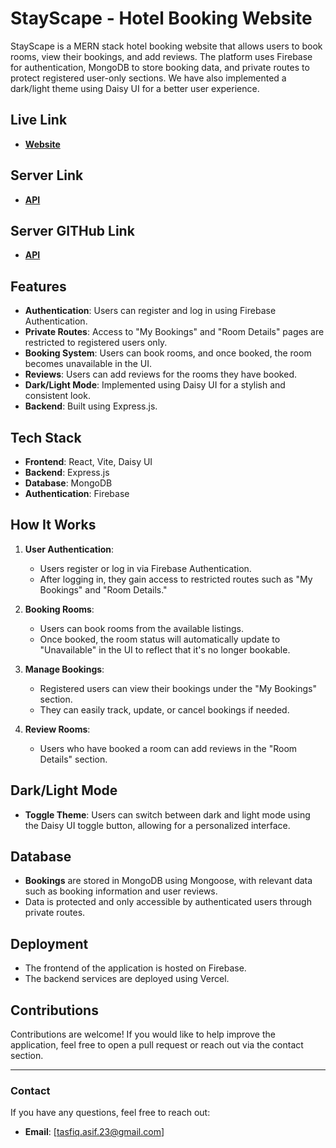 # StayScape - Hotel Booking Website

StayScape is a MERN stack hotel booking website that allows users to book rooms, view their bookings, and add reviews. The platform uses Firebase for authentication, MongoDB to store booking data, and private routes to protect registered user-only sections. We have also implemented a dark/light theme using Daisy UI for a better user experience.

## Live Link
- **[Website](https://stayscape-324c9.firebaseapp.com/)**

## Server Link
- **[API](https://stayscape-two.vercel.app/)**

## Server GITHub Link
- **[API](https://github.com/Tasfiq-asif/hotelManagement-server.git/)**

## Features
- **Authentication**: Users can register and log in using Firebase Authentication.
- **Private Routes**: Access to "My Bookings" and "Room Details" pages are restricted to registered users only.
- **Booking System**: Users can book rooms, and once booked, the room becomes unavailable in the UI.
- **Reviews**: Users can add reviews for the rooms they have booked.
- **Dark/Light Mode**: Implemented using Daisy UI for a stylish and consistent look.
- **Backend**: Built using Express.js.

## Tech Stack
- **Frontend**: React, Vite, Daisy UI
- **Backend**: Express.js
- **Database**: MongoDB
- **Authentication**: Firebase

## How It Works
1. **User Authentication**:
   - Users register or log in via Firebase Authentication.
   - After logging in, they gain access to restricted routes such as "My Bookings" and "Room Details."

2. **Booking Rooms**:
   - Users can book rooms from the available listings.
   - Once booked, the room status will automatically update to "Unavailable" in the UI to reflect that it's no longer bookable.
  
3. **Manage Bookings**:
   - Registered users can view their bookings under the "My Bookings" section.
   - They can easily track, update, or cancel bookings if needed.

4. **Review Rooms**:
   - Users who have booked a room can add reviews in the "Room Details" section.

## Dark/Light Mode
- **Toggle Theme**: Users can switch between dark and light mode using the Daisy UI toggle button, allowing for a personalized interface.

## Database
- **Bookings** are stored in MongoDB using Mongoose, with relevant data such as booking information and user reviews.
- Data is protected and only accessible by authenticated users through private routes.

## Deployment
- The frontend of the application is hosted on Firebase.
- The backend services are deployed using Vercel.

## Contributions
Contributions are welcome! If you would like to help improve the application, feel free to open a pull request or reach out via the contact section.

---

### Contact
If you have any questions, feel free to reach out:
- **Email**: [tasfiq.asif.23@gmail.com]

